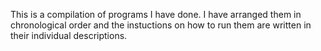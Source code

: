 This is a compilation of programs I have done. I have arranged them in chronological order and the instuctions on how to run them are written in their individual descriptions.

